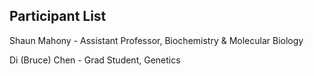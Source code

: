 ## Participant List

Shaun Mahony - Assistant Professor, Biochemistry & Molecular Biology

Di (Bruce) Chen - Grad Student, Genetics
